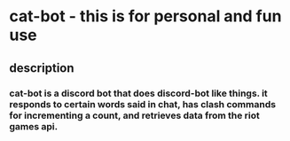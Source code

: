 # cat-bot - this is for personal and fun use

## description
### cat-bot is a discord bot that does discord-bot like things. it responds to certain words said in chat, has clash commands for incrementing a count, and retrieves data from the riot games api.
